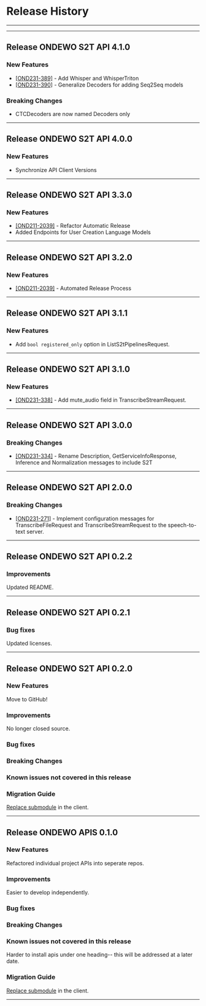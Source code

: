 # Release History

*****************

*****************

## Release ONDEWO S2T API 4.1.0

### New Features

* [[OND231-389]](https://ondewo.atlassian.net/browse/OND231-389) - Add Whisper and WhisperTriton
* [[OND231-390]](https://ondewo.atlassian.net/browse/OND231-390) - Generalize Decoders for adding Seq2Seq models

### Breaking Changes

* CTCDecoders are now named Decoders only

*****************

## Release ONDEWO S2T API 4.0.0

### New Features

* Synchronize API Client Versions

*****************

## Release ONDEWO S2T API 3.3.0

### New Features

* [[OND211-2039]](https://ondewo.atlassian.net/browse/OND211-2039) - Refactor Automatic Release
* Added Endpoints for User Creation Language Models

*****************

## Release ONDEWO S2T API 3.2.0

### New Features

* [[OND211-2039]](https://ondewo.atlassian.net/browse/OND211-2039) - Automated Release Process

*****************

## Release ONDEWO S2T API 3.1.1

### New Features

* Add `bool registered_only` option in ListS2tPipelinesRequest.

*****************

## Release ONDEWO S2T API 3.1.0

### New Features

* [[OND231-338]](https://ondewo.atlassian.net/browse/OND231-338) - Add mute_audio field in TranscribeStreamRequest.

*****************

## Release ONDEWO S2T API 3.0.0

### Breaking Changes

* [[OND231-334]](https://ondewo.atlassian.net/browse/OND231-338) - Rename Description, GetServiceInfoResponse, Inference
  and Normalization messages to include S2T

*****************

## Release ONDEWO S2T API 2.0.0

### Breaking Changes

* [[OND231-271]](https://ondewo.atlassian.net/browse/OND231-271) - Implement configuration messages for
  TranscribeFileRequest and TranscribeStreamRequest to the speech-to-text server.

*****************

## Release ONDEWO S2T API 0.2.2

### Improvements

Updated README.

*****************

## Release ONDEWO S2T API 0.2.1

### Bug fixes

Updated licenses.

*****************

## Release ONDEWO S2T API 0.2.0

### New Features

Move to GitHub!

### Improvements

No longer closed source.

### Bug fixes

### Breaking Changes

### Known issues not covered in this release

### Migration Guide

[Replace submodule](https://stackoverflow.com/a/1260982/7756727) in the client.

*****************

## Release ONDEWO APIS 0.1.0

### New Features

Refactored individual project APIs into seperate repos.

### Improvements

Easier to develop independently.

### Bug fixes

### Breaking Changes

### Known issues not covered in this release

Harder to install apis under one heading-- this will be addressed at a later date.

### Migration Guide

[Replace submodule](https://stackoverflow.com/a/1260982/7756727) in the client.

*****************
